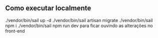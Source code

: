 ## Como executar localmente

./vendor/bin/sail up -d 
./vendor/bin/sail artisan migrate
./vendor/bin/sail npm i
./vendor/bin/sail npm run dev para ficar ouvindo as alterações no front-end


